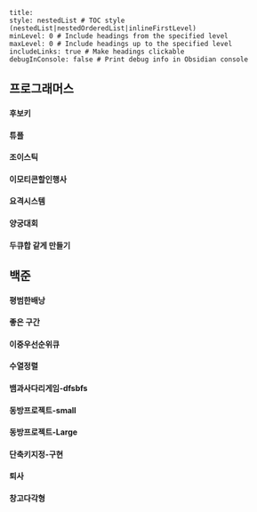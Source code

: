 ```table-of-contents
title: 
style: nestedList # TOC style (nestedList|nestedOrderedList|inlineFirstLevel)
minLevel: 0 # Include headings from the specified level
maxLevel: 0 # Include headings up to the specified level
includeLinks: true # Make headings clickable
debugInConsole: false # Print debug info in Obsidian console
```
## 프로그래머스
#### 후보키
#### 튜플
#### 조이스틱
#### 이모티콘할인행사
#### 요격시스템
#### 양궁대회
#### 두큐합 같게 만들기

## 백준
#### 평범한배낭
#### 좋은 구간

#### 이중우선순위큐

#### 수열정렬

#### 뱀과사다리게임-dfsbfs

#### 동방프로젝트-small

#### 동방프로젝트-Large

#### 단축키지정-구현
#### 퇴사
#### 창고다각형
